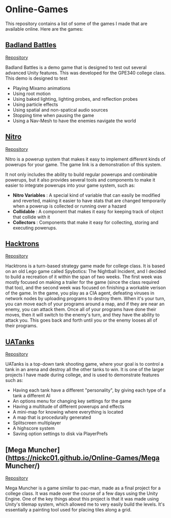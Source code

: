 # Online-Games

This repository contains a list of some of the games I made that are available online. Here are the games:

## [Badland Battles](https://nickc01.github.io/Online-Games/Badland%20Battles/)

[Repository](https://github.com/nickc01/Badland-Battles)

Badland Battles is a demo game that is designed to test out several advanced Unity features. This was developed for the GPE340 college class. This demo is designed to test

* Playing Mixamo animations
* Using root motion
* Using baked lighting, lighting probes, and reflection probes
* Using particle effects
* Using spatial and non-spatical audio sources
* Stopping time when pausing the game
* Using a Nav-Mesh to have the enemies navigate the world

## [Nitro](https://nickc01.github.io/Online-Games/Nitro/)

[Repository](https://github.com/nickc01/Nitro)

Nitro is a powerup system that makes it easy to implement different kinds of powerups for your game. The game link is a demonstration of this system.

It not only includes the ability to build regular powerups and combinable powerups, but it also provides several tools and components to make it easier to integrate powerups into your game system, such as:

- **Nitro Variables** : A special kind of variable that can easily be modified and reverted, making it easier to have stats that are changed temporarily when a powerup is collected or running over a hazard
- **Collidable** : A component that makes it easy for keeping track of object that collide with it
- **Collectors** : Components that make it easy for collecting, storing and executing powerups.

## [Hacktrons](https://nickc01.github.io/Online-Games/Hacktrons/)

[Repository](https://github.com/nickc01/Hacktrons)

Hacktrons is a turn-based strategy game made for college class. It is based on an old Lego game called Spybotics: The Nightball Incident, and I decided to build a recreation of it within the span of two weeks. The first week was mostly focused on making a trailer for the game (since the class required that too), and the second week was focused on finishing a workable verison of the game. In the game, you play as a CIA agent, defeating viruses in network nodes by uploading programs to destroy them. When it's your turn, you can move each of your programs around a map, and if they are near an enemy, you can attack them. Once all of your programs have done their moves, then it will switch to the enemy's turn, and they have the ability to attack you. This goes back and forth until you or the enemy looses all of their programs.

## [UATanks](https://nickc01.github.io/Online-Games/UATanks/)

[Repository](https://github.com/nickc01/UATanks)

UATanks is a top-down tank shooting game, where your goal is to control a tank in an arena and destroy all the other tanks to win. It is one of the larger projects I have made during college, and is used to demonstrate features such as:
- Having each tank have a different "personality", by giving each type of a tank a different AI
- An options menu for changing key settings for the game
- Having a multitude of different powerups and effects
- A mini-map for knowing where everything is located
- A map that is procedurally generated
- Splitscreen multiplayer
- A highscore system
- Saving option settings to disk via PlayerPrefs

## [Mega Muncher](https://nickc01.github.io/Online-Games/Mega Muncher/)

[Repository](https://github.com/nickc01/Mega-Muncher)

Mega Muncher is a game similar to pac-man, made as a final project for a college class. It was made over the course of a few days using the Unity Engine. One of the key things about this project is that it was made using Unity's tilemap system, which allowed me to very easily build the levels. It's essentially a painting tool used for placing tiles along a grid.
